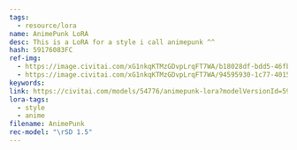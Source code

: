 ```yaml
---
tags:
  - resource/lora
name: AnimePunk LoRA
desc: This is a LoRA for a style i call animepunk ^^
hash: 59176083FC
ref-img:
  - https://image.civitai.com/xG1nkqKTMzGDvpLrqFT7WA/b18028df-bdd5-46fb-1eba-c91d6bfc5100/width=450/02033-3031904060.jpeg
  - https://image.civitai.com/xG1nkqKTMzGDvpLrqFT7WA/94595930-1c77-4015-84d3-c7e75a204800/width=450/02043-1873825022.jpeg
keywords: 
link: https://civitai.com/models/54776/animepunk-lora?modelVersionId=59152
lora-tags:
  - style
  - anime
filename: AnimePunk
rec-model: "\rSD 1.5"
---
```

